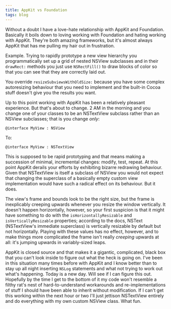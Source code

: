 ```yaml
---
title: AppKit vs Foundation
tags: blog
---
```


Without a doubt I have a love-hate relationship with AppKit and Foundation. Basically it boils down to loving working with Foundation and hating working with AppKit. They're both amazing frameworks, but it's almost always AppKit that has me pulling my hair out in frustration.

Example. Trying to rapidly prototype a new view hierarchy you programmatically set up a grid of nested NSView subclasses and in their `drawRect:` methods you just use `NSRectFill()` to draw blocks of color so that you can see that they are correctly laid out.

You override `resizeSubviewsWithOldSize:` because you have some complex autoresizing behaviour that you need to implement and the built-in Cocoa stuff doesn't give you the results you want.

Up to this point working with AppKit has been a relatively pleasant experience. But that's about to change. 2 AM in the morning and you change one of your classes to be an NSTextView subclass rather than an NSView subclasses; that is you change *only*:

    @interface MyView : NSView

To:

    @interface MyView : NSTextView

This is supposed to be rapid prototyping and that means making a succession of minimal, incremental changes: modify, test, repeat. At this point AppKit derails your efforts by exhibiting bizarre redrawing behaviour. Given that NSTextView is itself a subclass of NSView you would not expect that changing the superclass of a basically empty custom view implementation would have such a radical effect on its behaviour. But it does.

The view's frame and bounds look to be the right size, but the frame is inexplicably creeping upwards whenever you resize the window vertically. It doesn't happen horizontally, however, so your first suspicion is that it might have something to do with the `isHorizontallyResizable` and `isVerticallyResizable` properties; according to the docs, NSText (NSTextView's immediate superclass) is vertically resizable by default but not horizontally. Playing with these values has no effect, however, and to make things more complicated the frame isn't really *creeping* upwards at all: it's jumping upwards in variably-sized leaps.

AppKit is closed source and that makes it a gigantic, complicated, black box that you can't look inside to figure out what the heck is going on. I've been in this situation many times before with AppKit and I know better than to stay up all night inserting `NSLog` statements and what not trying to work out what's happening. Today is a new day. Will see if I can figure this out. Hopefully by the time I get to the bottom of it my code won't resemble a filthy rat's nest of hard-to-understand workarounds and re-implementations of stuff I should have been able to inherit without modification. If I can't get this working within the next hour or two I'll just jettison NSTextView entirely and do everything with my own custom NSView class. What fun.
